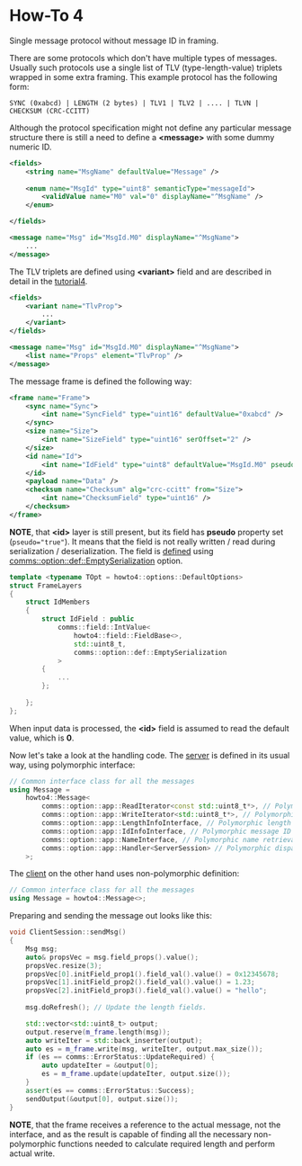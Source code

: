 # How-To 4
Single message protocol without message ID in framing.

There are some protocols which don't have multiple types of messages. Usually such protocols use a 
single list of TLV (type-length-value) triplets wrapped in some extra
framing. This example protocol has the following form:
```
SYNC (0xabcd) | LENGTH (2 bytes) | TLV1 | TLV2 | .... | TLVN | CHECKSUM (CRC-CCITT)
```

Although the protocol specification might not define any particular message structure there is still a 
need to define a **&lt;message&gt;** with some dummy numeric ID.
```xml
<fields>
    <string name="MsgName" defaultValue="Message" />
        
    <enum name="MsgId" type="uint8" semanticType="messageId">
        <validValue name="M0" val="0" displayName="^MsgName" />
    </enum>

</fields>

<message name="Msg" id="MsgId.M0" displayName="^MsgName">
    ...
</message>
```
The TLV triplets are defined using **&lt;variant&gt;** field and are described in detail in the 
[tutorial4](../../tutorials/tutorial4).
```xml
<fields>
    <variant name="TlvProp">
        ...
    </variant>
</fields>

<message name="Msg" id="MsgId.M0" displayName="^MsgName">
    <list name="Props" element="TlvProp" />
</message>
```
The message frame is defined the following way:
```xml
<frame name="Frame">
    <sync name="Sync">
        <int name="SyncField" type="uint16" defaultValue="0xabcd" />
    </sync>
    <size name="Size">
        <int name="SizeField" type="uint16" serOffset="2" />
    </size>
    <id name="Id">
        <int name="IdField" type="uint8" defaultValue="MsgId.M0" pseudo="true" />
    </id>
    <payload name="Data" />
    <checksum name="Checksum" alg="crc-ccitt" from="Size">
        <int name="ChecksumField" type="uint16" />
    </checksum>
</frame>
```
**NOTE**, that **&lt;id&gt;** layer is still present, but its field has **pseudo** property set (`pseudo="true"`).
It means that the field is not really written / read during serialization / deserialization. 
The field is [defined](include/howto4/frame/Frame.h) using 
[comms::option::def::EmptySerialization](https://commschamp.github.io/comms_doc/structcomms_1_1option_1_1def_1_1EmptySerialization.html)
option.
```cpp
template <typename TOpt = howto4::options::DefaultOptions>
struct FrameLayers
{
    struct IdMembers
    {
        struct IdField : public
            comms::field::IntValue<
                howto4::field::FieldBase<>,
                std::uint8_t,
                comms::option::def::EmptySerialization
            >
        {
            ...
        };
        
    };
};
```
When input data is processed, the **&lt;id&gt;** field is assumed to read the default value, which is **0**.

Now let's take a look at the handling code. The [server](src/ServerSession.h) is defined in its usual way, 
using polymorphic interface:
```cpp
// Common interface class for all the messages
using Message = 
    howto4::Message<
        comms::option::app::ReadIterator<const std::uint8_t*>, // Polymorphic read
        comms::option::app::WriteIterator<std::uint8_t*>, // Polymorphic write
        comms::option::app::LengthInfoInterface, // Polymorphic length calculation
        comms::option::app::IdInfoInterface, // Polymorphic message ID retrieval
        comms::option::app::NameInterface, // Polymorphic name retrieval
        comms::option::app::Handler<ServerSession> // Polymorphic dispatch
    >;
```

The [client](src/ClientSession.h) on the other hand uses non-polymorphic definition:
```cpp
// Common interface class for all the messages
using Message = howto4::Message<>;
```
Preparing and sending the message out looks like this:
```cpp
void ClientSession::sendMsg()
{
    Msg msg;
    auto& propsVec = msg.field_props().value();
    propsVec.resize(3);
    propsVec[0].initField_prop1().field_val().value() = 0x12345678;
    propsVec[1].initField_prop2().field_val().value() = 1.23;
    propsVec[2].initField_prop3().field_val().value() = "hello";
    
    msg.doRefresh(); // Update the length fields.

    std::vector<std::uint8_t> output;
    output.reserve(m_frame.length(msg));
    auto writeIter = std::back_inserter(output);
    auto es = m_frame.write(msg, writeIter, output.max_size());
    if (es == comms::ErrorStatus::UpdateRequired) {
        auto updateIter = &output[0];
        es = m_frame.update(updateIter, output.size());
    }
    assert(es == comms::ErrorStatus::Success);
    sendOutput(&output[0], output.size());
}
```
**NOTE**, that the frame receives a reference to the actual message, not the 
interface, and as the 
result is capable of finding all the necessary non-polymorphic functions needed
to calculate required length and perform actual write.
